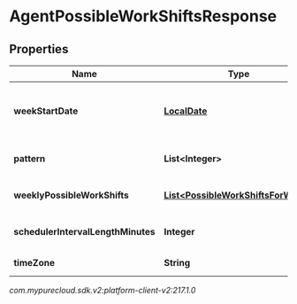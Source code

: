 # AgentPossibleWorkShiftsResponse


## Properties

| Name | Type | Description | Notes |
| ------------ | ------------- | ------------- | ------------- |
| **weekStartDate** | [**LocalDate**](LocalDate) | Start date of requested effective work plan. Dates are represented as an ISO-8601 string. For example: yyyy-MM-dd |  [optional] |
| **pattern** | **List&lt;Integer&gt;** | Each element is the ID of an effective work plan for a specific week |  [optional] |
| **weeklyPossibleWorkShifts** | [**List&lt;PossibleWorkShiftsForWeek&gt;**](PossibleWorkShiftsForWeek) | Each element is a weekly effective work plan that can be used for multiple weeks |  [optional] |
| **schedulerIntervalLengthMinutes** | **Integer** | Number of minutes in each interval in the intervalScheduleProbabilities |  [optional] |
| **timeZone** | **String** | The time zone of the business unit |  [optional] |




_com.mypurecloud.sdk.v2:platform-client-v2:217.1.0_
